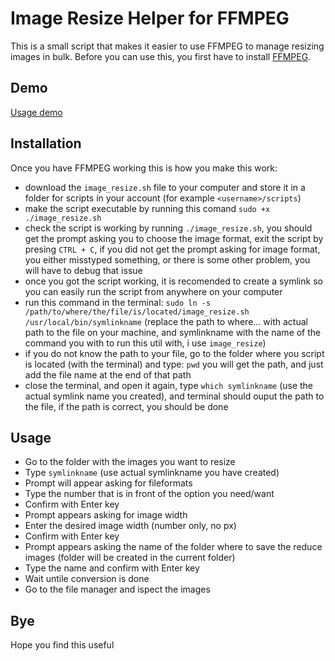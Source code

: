 # Image Resize Helper for FFMPEG

This is a small script that makes it easier to use FFMPEG to manage resizing images in bulk. Before you can use this, you first have to install [FFMPEG](https://ffmpeg.org/).

## Demo
[Usage demo](https://user-images.githubusercontent.com/53581066/210777981-f5bfe4ce-2527-4871-9239-01371ddf9332.mp4)




## Installation
Once you have FFMPEG working this is how you make this work:
- download the `image_resize.sh` file to your computer and store it in a folder for scripts in your account (for example `<username>/scripts`)
- make the script executable by running this comand `sudo +x ./image_resize.sh`
- check the script is working by running `./image_resize.sh`, you should get the prompt asking you to choose the image format, exit the script by presing `CTRL + C`, if you did not get the prompt asking for image format, you either misstyped something, or there is some other problem, you will have to debug that issue
- once you got the script working, it is recomended to create a symlink so you can easily run the script from anywhere on your computer
- run this command in the terminal: `sudo ln -s /path/to/where/the/file/is/located/image_resize.sh /usr/local/bin/symlinkname` (replace the path to where... with actual path to the file on your machine, and symlinkname with the name of the command you with to run this util with, i use `image_resize`)
- if you do not know the path to your file, go to the folder where you script is located (with the terminal) and type: `pwd` you will get the path, and just add the file name at the end of that path
- close the terminal, and open it again, type `which symlinkname` (use the actual symlink name you created), and terminal should ouput the path to the file, if the path is correct, you should be done

## Usage
- Go to the folder with the images you want to resize
- Type `symlinkname` (use actual symlinkname you have created)
- Prompt will appear asking for fileformats
- Type the number that is in front of the option you need/want
- Confirm with Enter key
- Prompt appears asking for image width
- Enter the desired image width (number only, no px)
- Confirm with Enter key
- Prompt appears asking the name of the folder where to save the reduce images (folder will be created in the current folder)
- Type the name and confirm with Enter key
- Wait untile conversion is done
- Go to the file manager and ispect the images

## Bye
Hope you find this useful
